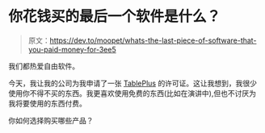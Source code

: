 # 你花钱买的最后一个软件是什么？

> 原文：<https://dev.to/moopet/whats-the-last-piece-of-software-that-you-paid-money-for-3ee5>

我们都热爱自由软件。

今天，我让我的公司为我申请了一张 [TablePlus](https://tableplus.io/) 的许可证。这让我想到，我很少使用你不得不买的东西。我更喜欢使用免费的东西(比如在演讲中),但也不讨厌为我将要使用的东西付费。

你如何选择购买哪些产品？